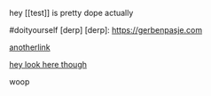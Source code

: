 hey [[test]] is pretty dope actually

#doityourself
 [derp]
[derp]: https://gerbenpasje.com


[anotherlink](https://gerbenpasjes.com)

[hey look here though](https://gerbenpasjes.com)

woop